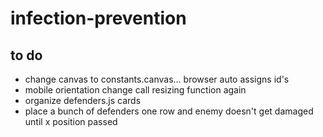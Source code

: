 # infection-prevention

## to do
- change canvas to constants.canvas... browser auto assigns id's
- mobile orientation change call resizing function again
- organize defenders.js cards
- place a bunch of defenders one row and enemy doesn't get damaged until x position passed 